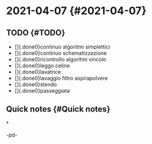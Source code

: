 # 2021-04-07 {#2021-04-07}

## TODO {#TODO}

-   []{.done0}continuo algoritmi simplettici
-   []{.done0}continuo schematizzazione
-   []{.done0}ricontrollo algoritmi vincolo
-   []{.done0}leggo celine
-   []{.done0}lavatrice
-   []{.done0}lavaggio filtro aspirapolvere
-   []{.done0}stendo
-   []{.done0}passeggiata

## Quick notes {#Quick notes}

\*

-pd-
